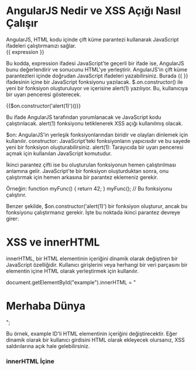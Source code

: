 <h1>AngularJS Nedir ve XSS Açığı Nasıl Çalışır</h1>
AngularJS, HTML kodu içinde çift küme parantezi kullanarak JavaScript ifadeleri çalıştırmanızı sağlar.

<div>{{ expression }}</div>

Bu kodda, expression ifadesi JavaScript'te geçerli bir ifade ise, AngularJS bunu değerlendirir ve sonucunu HTML'ye yerleştirir.
AngularJS'in çift küme parantezleri içinde doğrudan JavaScript ifadeleri yazabilirsiniz. Burada {{ }} ifadesinin içine bir JavaScript fonksiyonu yazılacak. $.on.constructor() ile yeni bir fonksiyon oluşturuluyor ve içerisine alert(1) yazılıyor. Bu, kullanıcıya bir uyarı penceresi gösterecek.

{{$on.constructor('alert(1)')()}}

Bu ifade AngularJS tarafından yorumlanacak ve JavaScript kodu çalıştırılacak. alert(1) fonksiyonu tetiklenerek XSS açığı kullanılmış olacak.

$on: AngularJS'in yerleşik fonksiyonlarından biridir ve olayları dinlemek için kullanılır.
constructor: JavaScript'teki fonksiyonların yapıcısıdır ve bu sayede yeni bir fonksiyon oluşturabilirsiniz.
alert(1): Tarayıcıda bir uyarı penceresi açmak için kullanılan JavaScript komutudur.

İkinci parantez çifti ise bu oluşturulan fonksiyonun hemen çalıştırılması anlamına gelir. JavaScript'te bir fonksiyon oluşturduktan sonra, onu çalıştırmak için hemen arkasına bir parantez eklemeniz gerekir.

Örneğin:
function myFunc() { return 42; }
myFunc();  // Bu fonksiyonu çalıştırır.


Benzer şekilde, $on.constructor('alert(1)') bir fonksiyon oluşturur, ancak bu fonksiyonu çalıştırmanız gerekir. İşte bu noktada ikinci parantez devreye girer:


<h1> XSS ve innerHTML </h1>

innerHTML, bir HTML elementinin içeriğini dinamik olarak değiştiren bir JavaScript özelliğidir. Kullanıcı girişlerini veya herhangi bir veri parçasını bir elementin içine HTML olarak yerleştirmek için kullanılır.

document.getElementById("example").innerHTML = "<h1>Merhaba Dünya</h1>";

Bu örnek, example ID'li HTML elementinin içeriğini değiştirecektir. Eğer dinamik olarak bir kullanıcı girdisini HTML olarak ekleyecek olursanız, XSS saldırılarına açık hale gelebilirsiniz.

<h3>innerHTML İçine <script> Tagi Koymak </h3>

Tarayıcılar, güvenlik ve performans nedenlerinden dolayı, innerHTML kullanılarak sonradan sayfaya eklenen <script> taglerini otomatik olarak çalıştırmaz. Bu, tarayıcıların bilinçli bir güvenlik önlemidir. Dinamik olarak eklenen <script> etiketleri doğrudan çalışmaz, bu yüzden kötü niyetli bir kullanıcının XSS açığından faydalanması bu yolla engellenmeye çalışılır.
